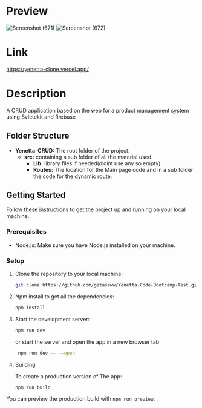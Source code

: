 # Preview
  ![Screenshot (671)](https://github.com/Brooksolomon/Yenetta_CRUD/assets/147744730/5c06f34c-5142-4c43-881a-b51be035eabe)
  ![Screenshot (672)](https://github.com/Brooksolomon/Yenetta_CRUD/assets/147744730/f8ff2864-6521-44a5-8ab1-95c00b4e079c)

# Link
  https://yenetta-clone.vercel.app/

# Description

A CRUD application based on the web for a product management  system using Svletekit and firebase

## Folder Structure
- **Yenetta-CRUD:** The root folder of the project.
  - **src:** containing a sub folder of all the material used.
    - **Lib:** library files if needed(didint use any so empty).
    - **Routes:** The location for the Main page code and in a sub folder the code for the dynamic route.
## Getting Started

Follow these instructions to get the project up and running on your local machine.
### Prerequisites

- Node.js: Make sure you have Node.js installed on your machine.
### Setup

1. Clone the repository to your local machine:

   ```sh
   git clone https://github.com/getaseww/Yenetta-Code-Bootcamp-Test.git
2. Npm install to get all the dependencies:
   ```sh
   npm install
3. Start the development server:
    ```bash
    npm run dev
    ```
   or start the server and open the app in a new browser tab
   ```bash
    npm run dev -- --open
    ```
4. Building

    To create a production version of The app:
    
    ```bash
    npm run build
    ```

You can preview the production build with `npm run preview`.
